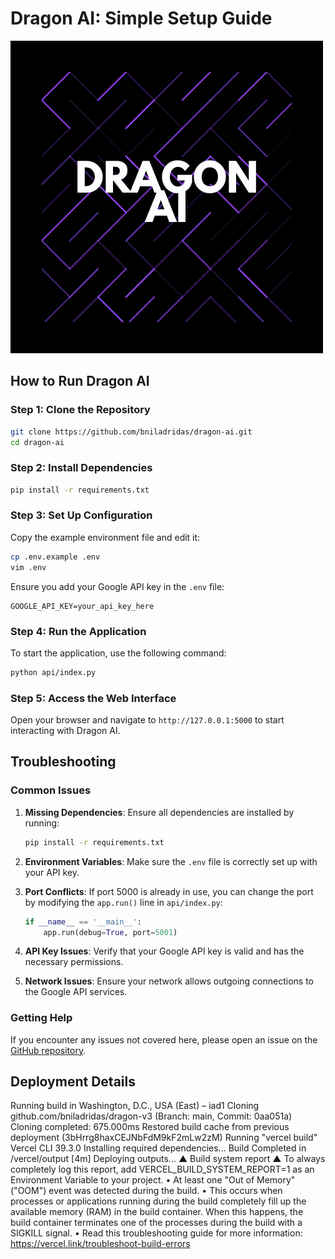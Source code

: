 # Dragon AI: Simple Setup Guide

![bts](api/bts.png)

## How to Run Dragon AI

### Step 1: Clone the Repository
```bash
git clone https://github.com/bniladridas/dragon-ai.git
cd dragon-ai
```

### Step 2: Install Dependencies
```bash
pip install -r requirements.txt
```

### Step 3: Set Up Configuration
Copy the example environment file and edit it:
```bash
cp .env.example .env
vim .env
```
Ensure you add your Google API key in the `.env` file:
```
GOOGLE_API_KEY=your_api_key_here
```

### Step 4: Run the Application
To start the application, use the following command:
```bash
python api/index.py
```

### Step 5: Access the Web Interface
Open your browser and navigate to `http://127.0.0.1:5000` to start interacting with Dragon AI.

## Troubleshooting

### Common Issues

1. **Missing Dependencies**:
   Ensure all dependencies are installed by running:
   ```bash
   pip install -r requirements.txt
   ```

2. **Environment Variables**:
   Make sure the `.env` file is correctly set up with your API key.

3. **Port Conflicts**:
   If port 5000 is already in use, you can change the port by modifying the `app.run()` line in `api/index.py`:
   ```python
   if __name__ == '__main__':
       app.run(debug=True, port=5001)
   ```

4. **API Key Issues**:
   Verify that your Google API key is valid and has the necessary permissions.

5. **Network Issues**:
   Ensure your network allows outgoing connections to the Google API services.

### Getting Help
If you encounter any issues not covered here, please open an issue on the [GitHub repository](https://github.com/bniladridas/dragon-v3/issues).

## Deployment Details
Running build in Washington, D.C., USA (East) – iad1
Cloning github.com/bniladridas/dragon-v3 (Branch: main, Commit: 0aa051a)
Cloning completed: 675.000ms
Restored build cache from previous deployment (3bHrrg8haxCEJNbFdM9kF2mLw2zM)
Running "vercel build"
Vercel CLI 39.3.0
Installing required dependencies...
Build Completed in /vercel/output [4m]
Deploying outputs...
▲ Build system report
▲ To always completely log this report, add VERCEL_BUILD_SYSTEM_REPORT=1 as an Environment Variable to your project.
• At least one "Out of Memory" ("OOM") event was detected during the build.
  • This occurs when processes or applications running during the build completely fill up the available memory (RAM) in the build container. When this happens, the build container terminates one of the processes during the build with a SIGKILL signal.
  • Read this troubleshooting guide for more information: https://vercel.link/troubleshoot-build-errors
